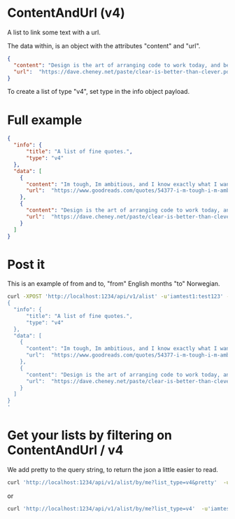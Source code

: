 # ContentAndUrl (v4)
A list to link some text with a url.

The data within, is an object with the attributes "content" and "url".

```json
{
  "content": "Design is the art of arranging code to work today, and be changeable forever. – Sandi Metz",
  "url":  "https://dave.cheney.net/paste/clear-is-better-than-clever.pdf"
}
```

To create a list of type "v4", set type in the info object payload.

# Full example
```json
{
  "info": {
      "title": "A list of fine quotes.",
      "type": "v4"
  },
  "data": [
    {
      "content": "Im tough, Im ambitious, and I know exactly what I want. If that makes me a bitch, okay. ― Madonna",
      "url":  "https://www.goodreads.com/quotes/54377-i-m-tough-i-m-ambitious-and-i-know-exactly-what-i"
    },
    {
      "content": "Design is the art of arranging code to work today, and be changeable forever. – Sandi Metz",
      "url":  "https://dave.cheney.net/paste/clear-is-better-than-clever.pdf"
    }
  ]
}
```

# Post it
This is an example of from and to, "from" English months "to" Norwegian.
```sh
curl -XPOST 'http://localhost:1234/api/v1/alist' -u'iamtest1:test123' -d'
{
  "info": {
      "title": "A list of fine quotes.",
      "type": "v4"
  },
  "data": [
    {
      "content": "Im tough, Im ambitious, and I know exactly what I want. If that makes me a bitch, okay. ― Madonna",
      "url":  "https://www.goodreads.com/quotes/54377-i-m-tough-i-m-ambitious-and-i-know-exactly-what-i"
    },
    {
      "content": "Design is the art of arranging code to work today, and be changeable forever. – Sandi Metz",
      "url":  "https://dave.cheney.net/paste/clear-is-better-than-clever.pdf"
    }
  ]
}
'
```

# Get your lists by filtering on ContentAndUrl / v4
We add pretty to the query string, to return the json a little easier to read.
```sh
curl 'http://localhost:1234/api/v1/alist/by/me?list_type=v4&pretty'  -u'iamtest1:test123'
```
or
```sh
curl 'http://localhost:1234/api/v1/alist/by/me?list_type=v4'  -u'iamtest1:test123'
```
